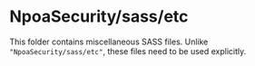 # NpoaSecurity/sass/etc

This folder contains miscellaneous SASS files. Unlike `"NpoaSecurity/sass/etc"`, these files
need to be used explicitly.

